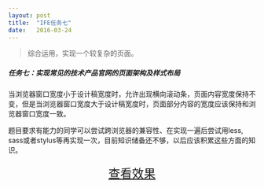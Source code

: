 ```yaml
---
layout: post
title:  "IFE任务七"
date:   2016-03-24
---
```



> 综合运用，实现一个较复杂的页面。

##### 任务七：实现常见的技术产品官网的页面架构及样式布局

当浏览器窗口宽度小于设计稿宽度时，允许出现横向滚动条，页面内容宽度保持不变，但是当浏览器窗口宽度大于设计稿宽度时，页面部分内容的宽度应该保持和浏览器窗口宽度一致。


题目要求有能力的同学可以尝试跨浏览器的兼容性、在实现一遍后尝试用less, sass或者stylus等再实现一次，目前知识储备还不够，以后应该积累这些方面的知识。


<div>
<a href="https://irife.github.io/ife/tliyun/task7/task7.html" target="_blank"><div style="height:50px;line-height:50px;text-align:center;font-size:24px;">查看效果</div></a>
</div>

